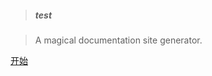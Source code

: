 <!-- _coverpage.md -->

> ##### test

> A magical documentation site generator.

[开始](/index.md)

<!-- ![color](#f36981) -->
